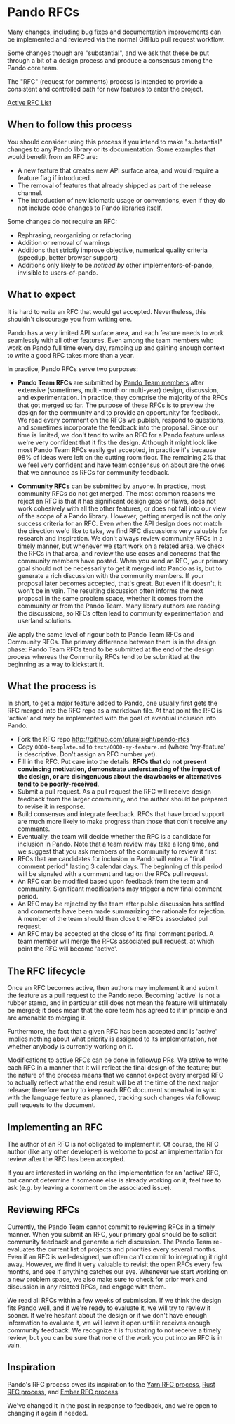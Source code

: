 # Pando RFCs

Many changes, including bug fixes and documentation improvements can be
implemented and reviewed via the normal GitHub pull request workflow.

Some changes though are "substantial", and we ask that these be put
through a bit of a design process and produce a consensus among the Pando
core team.

The "RFC" (request for comments) process is intended to provide a
consistent and controlled path for new features to enter the project.

[Active RFC List](https://github.com/pluralsight/pando-rfcs/pulls)

## When to follow this process

You should consider using this process if you intend to make "substantial"
changes to any Pando library or its documentation. Some examples that would benefit
from an RFC are:

  - A new feature that creates new API surface area, and would
     require a feature flag if introduced.
  - The removal of features that already shipped as part of the release
     channel.
  - The introduction of new idiomatic usage or conventions, even if they
     do not include code changes to Pando libraries itself.

Some changes do not require an RFC:

  - Rephrasing, reorganizing or refactoring
  - Addition or removal of warnings
  - Additions that strictly improve objective, numerical quality
  criteria (speedup, better browser support)
  - Additions only likely to be _noticed by_ other implementors-of-pando,
  invisible to users-of-pando.

## What to expect

It is hard to write an RFC that would get accepted. Nevertheless, this shouldn't
discourage you from writing one.

Pando has a very limited API surface area, and each feature needs to work seamlessly with all other features.
Even among the team members who work on Pando full time every day, ramping up
and gaining enough context to write a good RFC takes more than a year.

In practice, Pando RFCs serve two purposes:

* **Pando Team RFCs** are submitted by [Pando Team members](https://design.pluralsight.com/team) after extensive (sometimes,
multi-month or multi-year) design, discussion, and experimentation. In practice, they comprise the
majority of the RFCs that got merged so far. The purpose of these RFCs is to preview the design
for the community and to provide an opportunity for feedback. We read every comment on the RFCs
we publish, respond to questions, and sometimes incorporate the feedback into the proposal.
Since our time is limited, we don't tend to write an RFC for a Pando feature unless we're very
confident that it fits the design. Although it might look like most Pando Team RFCs easily
get accepted, in practice it's because 98% of ideas were left on the cutting room floor. The remaining
2% that we feel very confident and have team consensus on about are the ones that we announce as RFCs for community feedback.

* **Community RFCs** can be submitted by anyone. In practice, most community RFCs do not get merged.
The most common reasons we reject an RFC is that it has significant design gaps or flaws, does not work
cohesively with all the other features, or does not fall into our view of the scope of a Pando library. However,
getting merged is not the only success criteria for an RFC. Even when the API design does not match
the direction we'd like to take, we find RFC discussions very valuable for research and inspiration.
We don't always review community RFCs in a timely manner, but whenever we start work on a related area, we check
the RFCs in that area, and review the use cases and concerns that the community members have posted.
When you send an RFC, your primary goal should not be necessarily to get it merged into Pando as is,
but to generate a rich discussion with the community members. If your proposal later becomes accepted,
that's great. But even if it doesn't, it won't be in vain. The resulting discussion often informs the next
proposal in the same problem space, whether it comes from the community or from the Pando Team. Many library
authors are reading the discussions, so RFCs often lead to community experimentation and userland solutions.

We apply the same level of rigour both to Pando Team RFCs and Community RFCs. The primary difference
between them is in the design phase: Pando Team RFCs tend to be submitted at the end of the design
process whereas the Community RFCs tend to be submitted at the beginning as a way to kickstart it.

## What the process is

In short, to get a major feature added to Pando, one usually first gets
the RFC merged into the RFC repo as a markdown file. At that point the RFC
is 'active' and may be implemented with the goal of eventual inclusion
into Pando.

* Fork the RFC repo http://github.com/pluralsight/pando-rfcs
* Copy `0000-template.md` to `text/0000-my-feature.md` (where
'my-feature' is descriptive. Don't assign an RFC number yet).
* Fill in the RFC. Put care into the details: **RFCs that do not
present convincing motivation, demonstrate understanding of the
impact of the design, or are disingenuous about the drawbacks or
alternatives tend to be poorly-received**.
* Submit a pull request. As a pull request the RFC will receive design
feedback from the larger community, and the author should be prepared
to revise it in response.
* Build consensus and integrate feedback. RFCs that have broad support
are much more likely to make progress than those that don't receive any
comments.
* Eventually, the team will decide whether the RFC is a candidate
for inclusion in Pando. Note that a team review may take a long time,
and we suggest that you ask members of the community to review it first.
* RFCs that are candidates for inclusion in Pando will enter a "final comment
period" lasting 3 calendar days. The beginning of this period will be signaled with a
comment and tag on the RFCs pull request.
* An RFC can be modified based upon feedback from the team and community.
Significant modifications may trigger a new final comment period.
* An RFC may be rejected by the team after public discussion has settled
and comments have been made summarizing the rationale for rejection. A member of
the team should then close the RFCs associated pull request.
* An RFC may be accepted at the close of its final comment period. A team
member will merge the RFCs associated pull request, at which point the RFC will
become 'active'.


## The RFC lifecycle

Once an RFC becomes active, then authors may implement it and submit the
feature as a pull request to the Pando repo. Becoming 'active' is not a rubber
stamp, and in particular still does not mean the feature will ultimately
be merged; it does mean that the core team has agreed to it in principle
and are amenable to merging it.

Furthermore, the fact that a given RFC has been accepted and is
'active' implies nothing about what priority is assigned to its
implementation, nor whether anybody is currently working on it.

Modifications to active RFCs can be done in followup PRs. We strive
to write each RFC in a manner that it will reflect the final design of
the feature; but the nature of the process means that we cannot expect
every merged RFC to actually reflect what the end result will be at
the time of the next major release; therefore we try to keep each RFC
document somewhat in sync with the language feature as planned,
tracking such changes via followup pull requests to the document.

## Implementing an RFC

The author of an RFC is not obligated to implement it. Of course, the
RFC author (like any other developer) is welcome to post an
implementation for review after the RFC has been accepted.

If you are interested in working on the implementation for an 'active'
RFC, but cannot determine if someone else is already working on it,
feel free to ask (e.g. by leaving a comment on the associated issue).

## Reviewing RFCs

Currently, the Pando Team cannot commit to reviewing RFCs in a timely manner.
When you submit an RFC, your primary goal should be to solicit community feedback
and generate a rich discussion. The Pando Team re-evaluates the current list of
projects and priorities every several months. Even if an RFC is well-designed,
we often can't commit to integrating it right away. However, we find it very
valuable to revisit the open RFCs every few months, and see if anything catches
our eye. Whenever we start working on a new problem space, we also make sure
to check for prior work and discussion in any related RFCs, and engage with them.

We read all RFCs within a few weeks of submission. If we think the design fits Pando well,
and if we're ready to evaluate it, we will try to review it sooner. If we're hesitant about
the design or if we don't have enough information to evaluate it, we will leave it open
until it receives enough community feedback. We recognize it is frustrating to not receive
a timely review, but you can be sure that none of the work you put into an RFC is in vain.

## Inspiration

Pando's RFC process owes its inspiration to the [Yarn RFC process], [Rust RFC process], and [Ember RFC process].

[Yarn RFC process]: https://github.com/yarnpkg/rfcs
[Rust RFC process]: https://github.com/rust-lang/rfcs
[Ember RFC process]: https://github.com/emberjs/rfcs

We've changed it in the past in response to feedback, and we're open to changing it again if needed.

